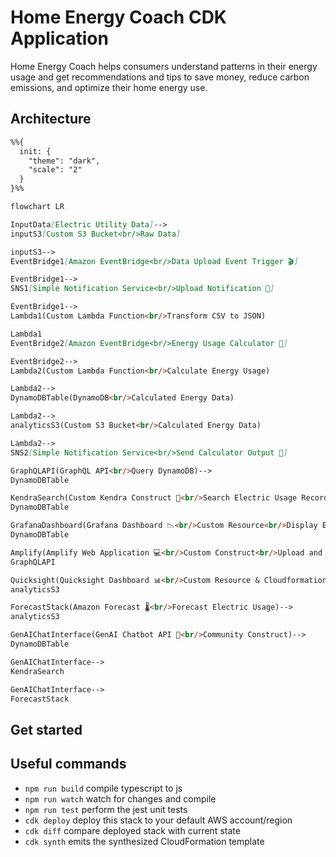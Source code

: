 # Home Energy Coach CDK Application

Home Energy Coach helps consumers understand patterns in their energy usage and get recommendations and tips to save money, reduce carbon emissions, and optimize their home energy use.

## Architecture

```mmd
%%{
  init: {
    "theme": "dark",
    "scale": "2"
  }
}%%

flowchart LR

InputData[Electric Utility Data]-->
inputS3[Custom S3 Bucket<br/>Raw Data]

inputS3-->
EventBridge1[Amazon EventBridge<br/>Data Upload Event Trigger 🎬]

EventBridge1-->
SNS1[Simple Notification Service<br/>Upload Notification 📲]

EventBridge1-->
Lambda1(Custom Lambda Function<br/>Transform CSV to JSON)

Lambda1
EventBridge2[Amazon EventBridge<br/>Energy Usage Calculator 🧮]

EventBridge2-->
Lambda2(Custom Lambda Function<br/>Calculate Energy Usage)

Lambda2-->
DynamoDBTable(DynamoDB<br/>Calculated Energy Data)

Lambda2-->
analyticsS3(Custom S3 Bucket<br/>Calculated Energy Data)

Lambda2-->
SNS2[Simple Notification Service<br/>Send Calculator Output 📲]

GraphQLAPI(GraphQL API<br/>Query DynamoDB)-->
DynamoDBTable

KendraSearch(Custom Kendra Construct 🔎<br/>Search Electric Usage Records)-->
DynamoDBTable

GrafanaDashboard(Grafana Dashboard 📉<br/>Custom Resource<br/>Display Electric Usage Records)-->
DynamoDBTable

Amplify(Amplify Web Application 💻<br/>Custom Construct<br/>Upload and Display Data)-->
GraphQLAPI

Quicksight(Quicksight Dashboard 📊<br/>Custom Resource & Cloudformation<br/>Display Electric Usage Records)-->
analyticsS3

ForecastStack(Amazon Forecast 🌡<br/>Forecast Electric Usage)-->
analyticsS3

GenAIChatInterface(GenAI Chatbot API 💬<br/>Community Construct)-->
DynamoDBTable

GenAIChatInterface-->
KendraSearch

GenAIChatInterface-->
ForecastStack

```

## Get started

## Useful commands

- `npm run build` compile typescript to js
- `npm run watch` watch for changes and compile
- `npm run test` perform the jest unit tests
- `cdk deploy` deploy this stack to your default AWS account/region
- `cdk diff` compare deployed stack with current state
- `cdk synth` emits the synthesized CloudFormation template
